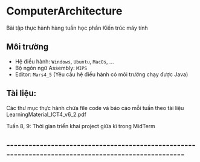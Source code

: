 # ComputerArchitecture
Bài tập thực hành hàng tuần học phần Kiến trúc máy tính

## Môi trường
- Hệ điều hành: `Windows`, `Ubuntu`, `MacOs`, ...
- Bộ ngôn ngữ Assembly: `MIPS`
- Editor: `Mars4_5` (Yêu cầu hệ điều hành có môi trường chạy được Java)

## Tài liệu:
Các thư mục thực hành chứa file code và báo cáo mỗi tuần theo tài liệu LearningMaterial_ICT4_v6_2.pdf

Tuần 8, 9: Thời gian triển khai project giữa kì trong MidTerm

## ---------------------------------------------------------------------------------------------------